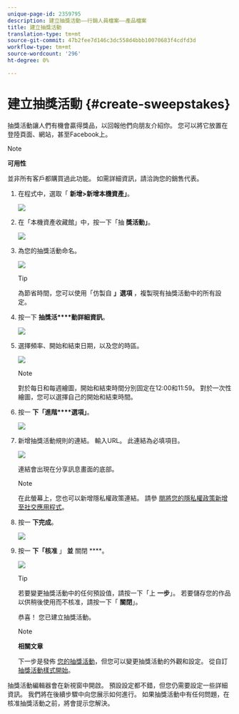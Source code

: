 ```yaml
---
unique-page-id: 2359795
description: 建立抽獎活動——行銷人員檔案——產品檔案
title: 建立抽獎活動
translation-type: tm+mt
source-git-commit: 47b2fee7d146c3dc558d4bbb10070683f4cdfd3d
workflow-type: tm+mt
source-wordcount: '296'
ht-degree: 0%

---
```



# 建立抽獎活動 {#create-sweepstakes}

抽獎活動讓人們有機會贏得獎品，以回報他們向朋友介紹你。 您可以將它放置在登陸頁面、網站，甚至Facebook上。

>[!NOTE]
>
>**可用性**
>
>並非所有客戶都購買過此功能。 如需詳細資訊，請洽詢您的銷售代表。

1. 在程式中，選取「 **新增>新增本機資產」**。

   ![](assets/image2014-9-25-17-3a29-3a20.png)

1. 在「本機資產收藏館」中，按一下「抽 **獎活動」**。

   ![](assets/image2014-9-25-17-3a29-3a31.png)

1. 為您的抽獎活動命名。

   ![](assets/image2014-9-25-17-3a29-3a50.png)

   >[!TIP]
   >
   >為節省時間，您可以使用「仿製自 **」選項** ，複製現有抽獎活動中的所有設定。

1. 按一下 **抽獎活****動詳細資訊**。

   ![](assets/image2014-9-25-17-3a32-3a37.png)

1. 選擇頻率、開始和結束日期，以及您的時區。

   ![](assets/image2014-9-25-17-3a32-3a43.png)

   >[!NOTE]
   >
   >對於每日和每週繪圖，開始和結束時間分別固定在12:00和11:59。 對於一次性繪圖，您可以選擇自己的開始和結束時間。

1. 按一 **下「進階****選項」**。

   ![](assets/image2014-9-25-17-3a33-3a19.png)

1. 新增抽獎活動規則的連結。 輸入URL。 此連結為必填項目。

   ![](assets/image2014-9-25-17-3a33-3a30.png)

   連結會出現在分享訊息畫面的底部。

   >[!NOTE]
   >
   >在此螢幕上，您也可以新增隱私權政策連結。 請參 [閱將您的隱私權政策新增至社交應用程式](../../../../product-docs/demand-generation/social/social-functions/add-your-privacy-policy-to-a-social-app.md)。

1. 按一 **下完成**。

   ![](assets/image2014-9-25-17-3a34-3a2.png)

1. 按一 **下「核准** 」 **並** 關閉 ****。

   ![](assets/image2014-9-25-17-3a34-3a15.png)

   >[!TIP]
   >
   >若要變更抽獎活動中的任何預設值，請按一下「上 **一步**」。 若要儲存您的作品以供稍後使用而不核准，請按一下「 **關閉**」。

   恭喜！ 您已建立抽獎活動。

   >[!NOTE]
   >
   >**相關文章**
   >
   >下一步是發佈 [您的抽獎活動](publish-a-sweepstakes.md)，但您可以變更抽獎活動的外觀和設定。 從自訂 [抽獎活動樣式開始](customize-sweepstakes-styles.md)。

抽獎活動編輯器會在新視窗中開啟。 預設設定都不錯，但您仍需要設定一些詳細資訊。 我們將在後續步驟中向您展示如何進行。                    如果抽獎活動中有任何問題，在核准抽獎活動之前，將會提示您解決。